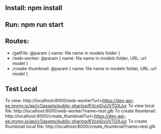 ## Install: npm install
## Run: npm run start
## Routes: 
  - /getFile: @param { name: file name in models folder }
  - /web-worker: @param { name: file name in models folder, URL: url model }
  - /create-thumbnail:  @param { name: file name in models folder, URL: url model }
## Test Local
  To view: http://localhost:8000/web-worker?url=https://dev-api-ee.mymy.io/api/v1/assets/public-sharing/KVcxjGyUVTGXJur
  To view local file: http://localhost:8000/web-worker?name=test.glb
  To create thumbnail: http://localhost:8000/create_thumbnail?url=https://dev-api-ee.mymy.io/api/v1/assets/public-sharing/KVcxjGyUVTGXJur
  To create thumbnail local file: http://localhost:8000/create_thumbnail?name=test.glb
